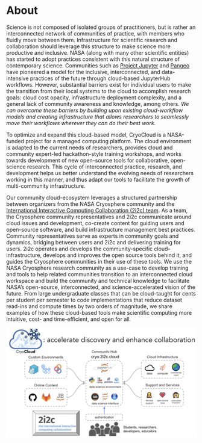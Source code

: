 
# About

Science is not composed of isolated groups of practitioners, but is rather an interconnected network of communities of practice, with members who fluidly move between them. Infrastructure for scientific research and collaboration should leverage this structure to make science more productive and inclusive. NASA (along with many other scientific entities) has started to adopt practices consistent with this natural structure of contemporary science. Communities such as [Project Jupyter](https://jupyter.org/) and [Pangeo](https://pangeo.io/) have pioneered a model for the inclusive, interconnected, and data-intensive practices of the future through cloud-based JupyterHub workflows. However, substantial barriers exist for individual users to make the transition from their local systems to the cloud to accomplish research goals: cloud cost opacity, infrastructure deployment complexity, and a general lack of community awareness and knowledge, among others. *We can overcome these barriers by building upon existing cloud-workflow models and creating infrastructure that allows researchers to seamlessly move their workflows wherever they can do their best work.*

To optimize and expand this cloud-based model, CryoCloud is a NASA-funded project for a managed computing platform. The cloud environment is adapted to the current needs of researchers, provides cloud and community expert-led hackathon-style training workshops, and works towards development of new open-source tools for collaborative, open-science research. This cycle of interconnected practice, research, and development helps us better understand the evolving needs of researchers working in this manner, and thus adapt our tools to facilitate the growth of multi-community infrastructure.

Our community cloud-ecosystem leverages a structured partnership between organizers from the NASA Cryosphere community and the [International Interactive Computing Collaboration (2i2c) team](https://2i2c.org/). As a team, the Cryosphere community representatives and 2i2c communicate around cloud issues and development, co-create content for guiding users and open-source software, and build infrastructure management best practices. Community representatives serve as experts in community goals and dynamics, bridging between users and 2i2c and delivering training for users. 2i2c operates and develops the community-specific cloud-infrastructure, develops and improves the open source tools behind it, and guides the Cryosphere communities in their use of these tools. We use the NASA Cryosphere research community as a use-case to develop training and tools to help related communities transition to an interconnected cloud workspace and build the community and technical knowledge to facilitate NASA’s open-source, interconnected, and science-accelerated vision of the future. From large undergraduate classes that can be cloud-taught for cents per student per semester to code implementations that reduce dataset read-ins and compute times by two orders of magnitude, we share examples of how these cloud-based tools make scientific computing more intuitive, cost- and time-efficient, and open for all.

![2i2c Services](../img/2i2c_service.png)
